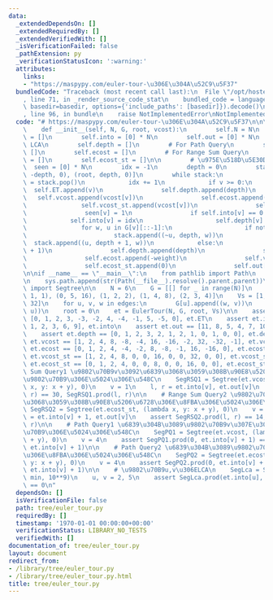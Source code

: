 ```yaml
---
data:
  _extendedDependsOn: []
  _extendedRequiredBy: []
  _extendedVerifiedWith: []
  _isVerificationFailed: false
  _pathExtension: py
  _verificationStatusIcon: ':warning:'
  attributes:
    links:
    - "https://maspypy.com/euler-tour-\u306E\u304A\u52C9\u5F37"
  bundledCode: "Traceback (most recent call last):\n  File \"/opt/hostedtoolcache/PyPy/3.7.13/x64/site-packages/onlinejudge_verify/documentation/build.py\"\
    , line 71, in _render_source_code_stat\n    bundled_code = language.bundle(stat.path,\
    \ basedir=basedir, options={'include_paths': [basedir]}).decode()\n  File \"/opt/hostedtoolcache/PyPy/3.7.13/x64/site-packages/onlinejudge_verify/languages/python.py\"\
    , line 96, in bundle\n    raise NotImplementedError\nNotImplementedError\n"
  code: "# https://maspypy.com/euler-tour-\u306E\u304A\u52C9\u5F37\n\n\nclass EulerTour:\n\
    \    def __init__(self, N, G, root, vcost):\n        self.N = N\n        self.ET\
    \ = []\n        self.into = [0] * N\n        self.out = [0] * N\n        # For\
    \ LCA\n        self.depth = []\n        # For Path Query\n        self.vcost =\
    \ []\n        self.ecost = []\n        # For Range Sum Query\n        self.vcost_st\
    \ = []\n        self.ecost_st = []\n\n        # \u975E\u518D\u5E30DFS\n      \
    \  seen = [0] * N\n        idx = -1\n        depth = 0\n        stack = [(~root,\
    \ -depth, 0), (root, depth, 0)]\n        while stack:\n            v, depth, weight\
    \ = stack.pop()\n            idx += 1\n            if v >= 0:\n              \
    \  self.ET.append(v)\n                self.depth.append(depth)\n             \
    \   self.vcost.append(vcost[v])\n                self.ecost.append(weight)\n \
    \               self.vcost_st.append(vcost[v])\n                self.ecost_st.append(weight)\n\
    \                seen[v] = 1\n                if self.into[v] == 0:\n        \
    \            self.into[v] = idx\n                    self.depth[v] = depth\n \
    \               for w, u in G[v][::-1]:\n                    if not seen[u]:\n\
    \                        stack.append((~u, depth, w))\n                      \
    \  stack.append((u, depth + 1, w))\n            else:\n                self.ET.append(v\
    \ + 1)\n                self.depth.append(depth)\n                self.vcost.append(-vcost[~v])\n\
    \                self.ecost.append(-weight)\n                self.vcost_st.append(0)\n\
    \                self.ecost_st.append(0)\n                self.out[~v] = idx\n\
    \n\nif __name__ == \"__main__\":\n    from pathlib import Path\n    import sys\n\
    \n    sys.path.append(str(Path(__file__).resolve().parent.parent))\n    from data_structure.segment_tree\
    \ import Segtree\n\n    N = 6\n    G = [[] for _ in range(N)]\n    edges = [(0,\
    \ 1, 1), (0, 5, 16), (1, 2, 2), (1, 4, 8), (2, 3, 4)]\n    Vs = [1, 2, 4, 8, 16,\
    \ 32]\n    for u, v, w in edges:\n        G[u].append((w, v))\n        G[v].append((w,\
    \ u))\n    root = 0\n    et = EulerTour(N, G, root, Vs)\n\n    assert et.ET ==\
    \ [0, 1, 2, 3, -3, -2, 4, -4, -1, 5, -5, 0], et.ET\n    assert et.into == [0,\
    \ 1, 2, 3, 6, 9], et.into\n    assert et.out == [11, 8, 5, 4, 7, 10], et.out\n\
    \    assert et.depth == [0, 1, 2, 3, 2, 1, 2, 1, 0, 1, 0, 0], et.depth\n    assert\
    \ et.vcost == [1, 2, 4, 8, -8, -4, 16, -16, -2, 32, -32, -1], et.vcost\n    assert\
    \ et.ecost == [0, 1, 2, 4, -4, -2, 8, -8, -1, 16, -16, 0], et.ecost\n    assert\
    \ et.vcost_st == [1, 2, 4, 8, 0, 0, 16, 0, 0, 32, 0, 0], et.vcost_st\n    assert\
    \ et.ecost_st == [0, 1, 2, 4, 0, 0, 8, 0, 0, 16, 0, 0], et.ecost_st\n\n    # Range\
    \ Sum Query1 \u9802\u70B9v\u3092\u6839\u3068\u3059\u308B\u90E8\u5206\u6728\u306E\
    \u9802\u70B9\u306E\u5024\u306E\u548C\n    SegRSQ1 = Segtree(et.vcost_st, (lambda\
    \ x, y: x + y), 0)\n    v = 1\n    l, r = et.into[v], et.out[v]\n    assert SegRSQ1.prod(l,\
    \ r) == 30, SegRSQ1.prod(l, r)\n\n    # Range Sum Query2 \u9802\u70B9v\u3092\u6839\
    \u3068\u3059\u308B\u90E8\u5206\u6728\u306E\u8FBA\u306E\u5024\u306E\u548C\n   \
    \ SegRSQ2 = Segtree(et.ecost_st, (lambda x, y: x + y), 0)\n    v = 1\n    l, r\
    \ = et.into[v] + 1, et.out[v]\n    assert SegRSQ2.prod(l, r) == 14, SegRSQ2.prod(l,\
    \ r)\n\n    # Path Query1 \u6839\u304B\u3089\u9802\u70B9v\u307E\u3067\u306E\u9802\
    \u70B9\u306E\u5024\u306E\u548C\n    SegPQ1 = Segtree(et.vcost, (lambda x, y: x\
    \ + y), 0)\n    v = 4\n    assert SegPQ1.prod(0, et.into[v] + 1) == 19, SegPQ1.prod(0,\
    \ et.into[v] + 1)\n\n    # Path Query2 \u6839\u304B\u3089\u9802\u70B9v\u307E\u3067\
    \u306E\u8FBA\u306E\u5024\u306E\u548C\n    SegPQ2 = Segtree(et.ecost, (lambda x,\
    \ y: x + y), 0)\n    v = 4\n    assert SegPQ2.prod(0, et.into[v] + 1) == 9, SegPQ2.prod(0,\
    \ et.into[v] + 1)\n\n    # \u9802\u70B9u,v\u306ELCA\n    SegLca = Segtree(et.depth,\
    \ min, 10**9)\n    u, v = 2, 5\n    assert SegLca.prod(et.into[u], et.into[v])\
    \ == 0\n"
  dependsOn: []
  isVerificationFile: false
  path: tree/euler_tour.py
  requiredBy: []
  timestamp: '1970-01-01 00:00:00+00:00'
  verificationStatus: LIBRARY_NO_TESTS
  verifiedWith: []
documentation_of: tree/euler_tour.py
layout: document
redirect_from:
- /library/tree/euler_tour.py
- /library/tree/euler_tour.py.html
title: tree/euler_tour.py
---
```


